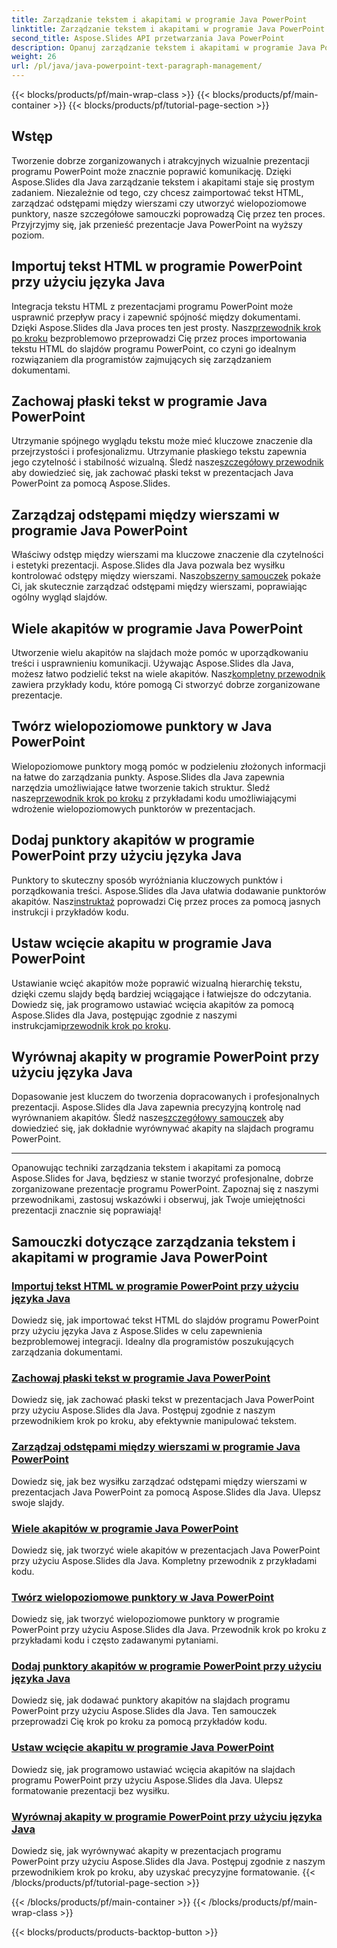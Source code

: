 ```yaml
---
title: Zarządzanie tekstem i akapitami w programie Java PowerPoint
linktitle: Zarządzanie tekstem i akapitami w programie Java PowerPoint
second_title: Aspose.Slides API przetwarzania Java PowerPoint
description: Opanuj zarządzanie tekstem i akapitami w programie Java PowerPoint za pomocą Aspose.Slides. Dowiedz się, jak importować tekst HTML, zarządzać odstępami między wierszami, tworzyć punktory i wyrównywać akapity.
weight: 26
url: /pl/java/java-powerpoint-text-paragraph-management/
---
```


{{< blocks/products/pf/main-wrap-class >}}
{{< blocks/products/pf/main-container >}}
{{< blocks/products/pf/tutorial-page-section >}}

## Wstęp

Tworzenie dobrze zorganizowanych i atrakcyjnych wizualnie prezentacji programu PowerPoint może znacznie poprawić komunikację. Dzięki Aspose.Slides dla Java zarządzanie tekstem i akapitami staje się prostym zadaniem. Niezależnie od tego, czy chcesz zaimportować tekst HTML, zarządzać odstępami między wierszami czy utworzyć wielopoziomowe punktory, nasze szczegółowe samouczki poprowadzą Cię przez ten proces. Przyjrzyjmy się, jak przenieść prezentacje Java PowerPoint na wyższy poziom.

## Importuj tekst HTML w programie PowerPoint przy użyciu języka Java
 Integracja tekstu HTML z prezentacjami programu PowerPoint może usprawnić przepływ pracy i zapewnić spójność między dokumentami. Dzięki Aspose.Slides dla Java proces ten jest prosty. Nasz[przewodnik krok po kroku](./import-html-text-powerpoint-java/) bezproblemowo przeprowadzi Cię przez proces importowania tekstu HTML do slajdów programu PowerPoint, co czyni go idealnym rozwiązaniem dla programistów zajmujących się zarządzaniem dokumentami.

## Zachowaj płaski tekst w programie Java PowerPoint
Utrzymanie spójnego wyglądu tekstu może mieć kluczowe znaczenie dla przejrzystości i profesjonalizmu. Utrzymanie płaskiego tekstu zapewnia jego czytelność i stabilność wizualną. Śledź nasze[szczegółowy przewodnik](./keep-text-flat-java-powerpoint/) aby dowiedzieć się, jak zachować płaski tekst w prezentacjach Java PowerPoint za pomocą Aspose.Slides.

## Zarządzaj odstępami między wierszami w programie Java PowerPoint
 Właściwy odstęp między wierszami ma kluczowe znaczenie dla czytelności i estetyki prezentacji. Aspose.Slides dla Java pozwala bez wysiłku kontrolować odstępy między wierszami. Nasz[obszerny samouczek](./manage-line-spacing-java-powerpoint/) pokaże Ci, jak skutecznie zarządzać odstępami między wierszami, poprawiając ogólny wygląd slajdów.

## Wiele akapitów w programie Java PowerPoint
 Utworzenie wielu akapitów na slajdach może pomóc w uporządkowaniu treści i usprawnieniu komunikacji. Używając Aspose.Slides dla Java, możesz łatwo podzielić tekst na wiele akapitów. Nasz[kompletny przewodnik](./multiple-paragraphs-java-powerpoint/) zawiera przykłady kodu, które pomogą Ci stworzyć dobrze zorganizowane prezentacje.

## Twórz wielopoziomowe punktory w Java PowerPoint
Wielopoziomowe punktory mogą pomóc w podzieleniu złożonych informacji na łatwe do zarządzania punkty. Aspose.Slides dla Java zapewnia narzędzia umożliwiające łatwe tworzenie takich struktur. Śledź nasze[przewodnik krok po kroku](./create-multilevel-bullets-java-powerpoint/) z przykładami kodu umożliwiającymi wdrożenie wielopoziomowych punktorów w prezentacjach.

## Dodaj punktory akapitów w programie PowerPoint przy użyciu języka Java
 Punktory to skuteczny sposób wyróżniania kluczowych punktów i porządkowania treści. Aspose.Slides dla Java ułatwia dodawanie punktorów akapitów. Nasz[instruktaż](./add-paragraph-bullets-powerpoint-java/) poprowadzi Cię przez proces za pomocą jasnych instrukcji i przykładów kodu.

## Ustaw wcięcie akapitu w programie Java PowerPoint
 Ustawianie wcięć akapitów może poprawić wizualną hierarchię tekstu, dzięki czemu slajdy będą bardziej wciągające i łatwiejsze do odczytania. Dowiedz się, jak programowo ustawiać wcięcia akapitów za pomocą Aspose.Slides dla Java, postępując zgodnie z naszymi instrukcjami[przewodnik krok po kroku](./set-paragraph-indent-java-powerpoint/).

## Wyrównaj akapity w programie PowerPoint przy użyciu języka Java
Dopasowanie jest kluczem do tworzenia dopracowanych i profesjonalnych prezentacji. Aspose.Slides dla Java zapewnia precyzyjną kontrolę nad wyrównaniem akapitów. Śledź nasze[szczegółowy samouczek](./align-paragraphs-powerpoint-java/) aby dowiedzieć się, jak dokładnie wyrównywać akapity na slajdach programu PowerPoint.

---

Opanowując techniki zarządzania tekstem i akapitami za pomocą Aspose.Slides for Java, będziesz w stanie tworzyć profesjonalne, dobrze zorganizowane prezentacje programu PowerPoint. Zapoznaj się z naszymi przewodnikami, zastosuj wskazówki i obserwuj, jak Twoje umiejętności prezentacji znacznie się poprawiają!
## Samouczki dotyczące zarządzania tekstem i akapitami w programie Java PowerPoint
### [Importuj tekst HTML w programie PowerPoint przy użyciu języka Java](./import-html-text-powerpoint-java/)
Dowiedz się, jak importować tekst HTML do slajdów programu PowerPoint przy użyciu języka Java z Aspose.Slides w celu zapewnienia bezproblemowej integracji. Idealny dla programistów poszukujących zarządzania dokumentami.
### [Zachowaj płaski tekst w programie Java PowerPoint](./keep-text-flat-java-powerpoint/)
Dowiedz się, jak zachować płaski tekst w prezentacjach Java PowerPoint przy użyciu Aspose.Slides dla Java. Postępuj zgodnie z naszym przewodnikiem krok po kroku, aby efektywnie manipulować tekstem.
### [Zarządzaj odstępami między wierszami w programie Java PowerPoint](./manage-line-spacing-java-powerpoint/)
Dowiedz się, jak bez wysiłku zarządzać odstępami między wierszami w prezentacjach Java PowerPoint za pomocą Aspose.Slides dla Java. Ulepsz swoje slajdy.
### [Wiele akapitów w programie Java PowerPoint](./multiple-paragraphs-java-powerpoint/)
Dowiedz się, jak tworzyć wiele akapitów w prezentacjach Java PowerPoint przy użyciu Aspose.Slides dla Java. Kompletny przewodnik z przykładami kodu.
### [Twórz wielopoziomowe punktory w Java PowerPoint](./create-multilevel-bullets-java-powerpoint/)
Dowiedz się, jak tworzyć wielopoziomowe punktory w programie PowerPoint przy użyciu Aspose.Slides dla Java. Przewodnik krok po kroku z przykładami kodu i często zadawanymi pytaniami.
### [Dodaj punktory akapitów w programie PowerPoint przy użyciu języka Java](./add-paragraph-bullets-powerpoint-java/)
Dowiedz się, jak dodawać punktory akapitów na slajdach programu PowerPoint przy użyciu Aspose.Slides dla Java. Ten samouczek przeprowadzi Cię krok po kroku za pomocą przykładów kodu.
### [Ustaw wcięcie akapitu w programie Java PowerPoint](./set-paragraph-indent-java-powerpoint/)
Dowiedz się, jak programowo ustawiać wcięcia akapitów na slajdach programu PowerPoint przy użyciu Aspose.Slides dla Java. Ulepsz formatowanie prezentacji bez wysiłku.
### [Wyrównaj akapity w programie PowerPoint przy użyciu języka Java](./align-paragraphs-powerpoint-java/)
Dowiedz się, jak wyrównywać akapity w prezentacjach programu PowerPoint przy użyciu Aspose.Slides dla Java. Postępuj zgodnie z naszym przewodnikiem krok po kroku, aby uzyskać precyzyjne formatowanie.
{{< /blocks/products/pf/tutorial-page-section >}}

{{< /blocks/products/pf/main-container >}}
{{< /blocks/products/pf/main-wrap-class >}}

{{< blocks/products/products-backtop-button >}}
